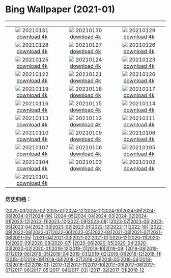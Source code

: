 # Bing Wallpaper (2021-01)
**************
| | | |
| :----: | :----: | :----: |
| ![](https://www.bing.com/th?id=OHR.MittenwalderHut_EN-US9402205522_1920x1080.jpg) 20210131 [download 4k](https://www.bing.com/th?id=OHR.MittenwalderHut_EN-US9402205522_UHD.jpg) | ![](https://www.bing.com/th?id=OHR.SeedVault_EN-US9343000928_1920x1080.jpg) 20210130 [download 4k](https://www.bing.com/th?id=OHR.SeedVault_EN-US9343000928_UHD.jpg) | ![](https://www.bing.com/th?id=OHR.RedRobin_EN-US9299641141_1920x1080.jpg) 20210129 [download 4k](https://www.bing.com/th?id=OHR.RedRobin_EN-US9299641141_UHD.jpg) |
| ![](https://www.bing.com/th?id=OHR.ArcticWolf_EN-US5836595388_1920x1080.jpg) 20210128 [download 4k](https://www.bing.com/th?id=OHR.ArcticWolf_EN-US5836595388_UHD.jpg) | ![](https://www.bing.com/th?id=OHR.Taormina_EN-US5716711058_1920x1080.jpg) 20210127 [download 4k](https://www.bing.com/th?id=OHR.Taormina_EN-US5716711058_UHD.jpg) | ![](https://www.bing.com/th?id=OHR.HeartAustralia_EN-US5604456955_1920x1080.jpg) 20210126 [download 4k](https://www.bing.com/th?id=OHR.HeartAustralia_EN-US5604456955_UHD.jpg) |
| ![](https://www.bing.com/th?id=OHR.ChurchRock_EN-US5502658165_1920x1080.jpg) 20210125 [download 4k](https://www.bing.com/th?id=OHR.ChurchRock_EN-US5502658165_UHD.jpg) | ![](https://www.bing.com/th?id=OHR.Molas_EN-US5410137458_1920x1080.jpg) 20210124 [download 4k](https://www.bing.com/th?id=OHR.Molas_EN-US5410137458_UHD.jpg) | ![](https://www.bing.com/th?id=OHR.ChuDangYa_EN-US5293170065_1920x1080.jpg) 20210123 [download 4k](https://www.bing.com/th?id=OHR.ChuDangYa_EN-US5293170065_UHD.jpg) |
| ![](https://www.bing.com/th?id=OHR.BloodyBrook_EN-US5215856823_1920x1080.jpg) 20210122 [download 4k](https://www.bing.com/th?id=OHR.BloodyBrook_EN-US5215856823_UHD.jpg) | ![](https://www.bing.com/th?id=OHR.RSOakTree_EN-US5122271963_1920x1080.jpg) 20210121 [download 4k](https://www.bing.com/th?id=OHR.RSOakTree_EN-US5122271963_UHD.jpg) | ![](https://www.bing.com/th?id=OHR.GentooLeap_EN-US4983496966_1920x1080.jpg) 20210120 [download 4k](https://www.bing.com/th?id=OHR.GentooLeap_EN-US4983496966_UHD.jpg) |
| ![](https://www.bing.com/th?id=OHR.Calakmul_EN-US4913753574_1920x1080.jpg) 20210119 [download 4k](https://www.bing.com/th?id=OHR.Calakmul_EN-US4913753574_UHD.jpg) | ![](https://www.bing.com/th?id=OHR.IHADInscription_EN-US1526588709_1920x1080.jpg) 20210118 [download 4k](https://www.bing.com/th?id=OHR.IHADInscription_EN-US1526588709_UHD.jpg) | ![](https://www.bing.com/th?id=OHR.PailonDelDiablo_EN-US4820504961_1920x1080.jpg) 20210117 [download 4k](https://www.bing.com/th?id=OHR.PailonDelDiablo_EN-US4820504961_UHD.jpg) |
| ![](https://www.bing.com/th?id=OHR.GlassIgloos_EN-US4753593580_1920x1080.jpg) 20210116 [download 4k](https://www.bing.com/th?id=OHR.GlassIgloos_EN-US4753593580_UHD.jpg) | ![](https://www.bing.com/th?id=OHR.ChateauBeynac_EN-US4661331709_1920x1080.jpg) 20210115 [download 4k](https://www.bing.com/th?id=OHR.ChateauBeynac_EN-US4661331709_UHD.jpg) | ![](https://www.bing.com/th?id=OHR.BrightonSnow_EN-US6152076231_1920x1080.jpg) 20210114 [download 4k](https://www.bing.com/th?id=OHR.BrightonSnow_EN-US6152076231_UHD.jpg) |
| ![](https://www.bing.com/th?id=OHR.BolivianSummer_EN-US6076997237_1920x1080.jpg) 20210113 [download 4k](https://www.bing.com/th?id=OHR.BolivianSummer_EN-US6076997237_UHD.jpg) | ![](https://www.bing.com/th?id=OHR.IceSailing_EN-US4693631571_1920x1080.jpg) 20210112 [download 4k](https://www.bing.com/th?id=OHR.IceSailing_EN-US4693631571_UHD.jpg) | ![](https://www.bing.com/th?id=OHR.Yunkai_EN-US4654823026_1920x1080.jpg) 20210111 [download 4k](https://www.bing.com/th?id=OHR.Yunkai_EN-US4654823026_UHD.jpg) |
| ![](https://www.bing.com/th?id=OHR.GoldenDragon_EN-US6011178113_1920x1080.jpg) 20210110 [download 4k](https://www.bing.com/th?id=OHR.GoldenDragon_EN-US6011178113_UHD.jpg) | ![](https://www.bing.com/th?id=OHR.SpanishSeaSlug_EN-US5956865427_1920x1080.jpg) 20210109 [download 4k](https://www.bing.com/th?id=OHR.SpanishSeaSlug_EN-US5956865427_UHD.jpg) | ![](https://www.bing.com/th?id=OHR.FoucaultsPendulum_EN-US5851164547_1920x1080.jpg) 20210108 [download 4k](https://www.bing.com/th?id=OHR.FoucaultsPendulum_EN-US5851164547_UHD.jpg) |
| ![](https://www.bing.com/th?id=OHR.WhiteCliffs_EN-US5777446191_1920x1080.jpg) 20210107 [download 4k](https://www.bing.com/th?id=OHR.WhiteCliffs_EN-US5777446191_UHD.jpg) | ![](https://www.bing.com/th?id=OHR.SnowCraterLake_EN-US5720302080_1920x1080.jpg) 20210106 [download 4k](https://www.bing.com/th?id=OHR.SnowCraterLake_EN-US5720302080_UHD.jpg) | ![](https://www.bing.com/th?id=OHR.RedFrontMacaw_EN-US4052029435_1920x1080.jpg) 20210105 [download 4k](https://www.bing.com/th?id=OHR.RedFrontMacaw_EN-US4052029435_UHD.jpg) |
| ![](https://www.bing.com/th?id=OHR.DiamondBeach_EN-US4305506637_1920x1080.jpg) 20210104 [download 4k](https://www.bing.com/th?id=OHR.DiamondBeach_EN-US4305506637_UHD.jpg) | ![](https://www.bing.com/th?id=OHR.HohenschwangauWinter_EN-US4258102206_1920x1080.jpg) 20210103 [download 4k](https://www.bing.com/th?id=OHR.HohenschwangauWinter_EN-US4258102206_UHD.jpg) | ![](https://www.bing.com/th?id=OHR.LargestCave_EN-US4214761385_1920x1080.jpg) 20210102 [download 4k](https://www.bing.com/th?id=OHR.LargestCave_EN-US4214761385_UHD.jpg) |
| ![](https://www.bing.com/th?id=OHR.LoonyDook_EN-US4158038260_1920x1080.jpg) 20210101 [download 4k](https://www.bing.com/th?id=OHR.LoonyDook_EN-US4158038260_UHD.jpg) |  |  |

### 历史归档：

|[2025-03](bing/2025-03/2025-03.md)|[2025-02](bing/2025-02/2025-02.md)|[2025-01](bing/2025-01/2025-01.md)|[2024-12](bing/2024-12/2024-12.md)|[2024-11](bing/2024-11/2024-11.md)|[2024-10](bing/2024-10/2024-10.md)|[2024-09](bing/2024-09/2024-09.md)|[2024-08](bing/2024-08/2024-08.md)|[2024-07](bing/2024-07/2024-07.md)|[2024-06](bing/2024-06/2024-06.md)|
|[2024-05](bing/2024-05/2024-05.md)|[2024-04](bing/2024-04/2024-04.md)|[2024-03](bing/2024-03/2024-03.md)|[2024-02](bing/2024-02/2024-02.md)|[2024-01](bing/2024-01/2024-01.md)|[2023-12](bing/2023-12/2023-12.md)|[2023-11](bing/2023-11/2023-11.md)|[2023-10](bing/2023-10/2023-10.md)|[2023-09](bing/2023-09/2023-09.md)|[2023-08](bing/2023-08/2023-08.md)|
|[2023-07](bing/2023-07/2023-07.md)|[2023-06](bing/2023-06/2023-06.md)|[2023-05](bing/2023-05/2023-05.md)|[2023-04](bing/2023-04/2023-04.md)|[2023-03](bing/2023-03/2023-03.md)|[2023-02](bing/2023-02/2023-02.md)|[2023-01](bing/2023-01/2023-01.md)|[2022-12](bing/2022-12/2022-12.md)|[2022-11](bing/2022-11/2022-11.md)|[2022-10](bing/2022-10/2022-10.md)|
|[2022-09](bing/2022-09/2022-09.md)|[2022-08](bing/2022-08/2022-08.md)|[2022-07](bing/2022-07/2022-07.md)|[2022-06](bing/2022-06/2022-06.md)|[2022-05](bing/2022-05/2022-05.md)|[2022-04](bing/2022-04/2022-04.md)|[2021-08](bing/2021-08/2021-08.md)|[2021-07](bing/2021-07/2021-07.md)|[2021-06](bing/2021-06/2021-06.md)|[2021-05](bing/2021-05/2021-05.md)|
|[2021-04](bing/2021-04/2021-04.md)|[2021-03](bing/2021-03/2021-03.md)|[2021-02](bing/2021-02/2021-02.md)|[2021-01](bing/2021-01/2021-01.md)|[2020-12](bing/2020-12/2020-12.md)|[2020-11](bing/2020-11/2020-11.md)|[2020-10](bing/2020-10/2020-10.md)|[2020-09](bing/2020-09/2020-09.md)|[2020-08](bing/2020-08/2020-08.md)|[2020-07](bing/2020-07/2020-07.md)|
|[2020-06](bing/2020-06/2020-06.md)|[2020-05](bing/2020-05/2020-05.md)|[2020-04](bing/2020-04/2020-04.md)|[2020-03](bing/2020-03/2020-03.md)|[2020-02](bing/2020-02/2020-02.md)|[2020-01](bing/2020-01/2020-01.md)|[2019-12](bing/2019-12/2019-12.md)|[2019-11](bing/2019-11/2019-11.md)|[2019-10](bing/2019-10/2019-10.md)|[2019-09](bing/2019-09/2019-09.md)|
|[2019-08](bing/2019-08/2019-08.md)|[2019-07](bing/2019-07/2019-07.md)|[2019-06](bing/2019-06/2019-06.md)|[2019-05](bing/2019-05/2019-05.md)|[2019-04](bing/2019-04/2019-04.md)|[2019-03](bing/2019-03/2019-03.md)|[2019-02](bing/2019-02/2019-02.md)|[2019-01](bing/2019-01/2019-01.md)|[2018-12](bing/2018-12/2018-12.md)|[2018-11](bing/2018-11/2018-11.md)|
|[2018-10](bing/2018-10/2018-10.md)|[2018-09](bing/2018-09/2018-09.md)|[2018-08](bing/2018-08/2018-08.md)|[2018-07](bing/2018-07/2018-07.md)|[2018-06](bing/2018-06/2018-06.md)|[2018-05](bing/2018-05/2018-05.md)|[2018-04](bing/2018-04/2018-04.md)|[2018-03](bing/2018-03/2018-03.md)|[2018-02](bing/2018-02/2018-02.md)|[2018-01](bing/2018-01/2018-01.md)|
|[2017-12](bing/2017-12/2017-12.md)|[2017-11](bing/2017-11/2017-11.md)|[2017-10](bing/2017-10/2017-10.md)|[2017-09](bing/2017-09/2017-09.md)|[2017-08](bing/2017-08/2017-08.md)|[2017-07](bing/2017-07/2017-07.md)|[2017-06](bing/2017-06/2017-06.md)|[2017-05](bing/2017-05/2017-05.md)|[2017-04](bing/2017-04/2017-04.md)|[2017-03](bing/2017-03/2017-03.md)|
|[2017-02](bing/2017-02/2017-02.md)|[2017-01](bing/2017-01/2017-01.md)|[2016-12](bing/2016-12/2016-12.md)